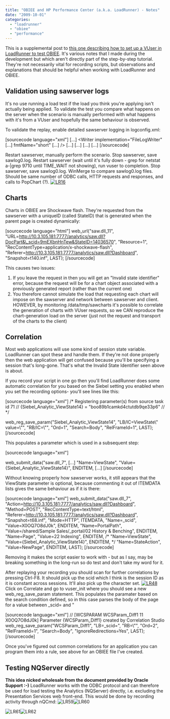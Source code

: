 ```yaml
---
title: "OBIEE and HP Performance Center (a.k.a. LoadRunner) - Notes"
date: "2009-10-01"
categories: 
  - "loadrunner"
  - "obiee"
  - "performance"
---
```


This is a supplemental post to [this one describing how to set up a VUser in LoadRunner to test OBIEE](/2009/10/01/obiee-and-loadrunner-howto/). It's various notes that I made during the development but which aren't directly part of the step-by-step tutorial. They're not necessarily vital for recording scripts, but observations and explanations that should be helpful when working with LoadRunner and OBIEE.

## Validation using sawserver logs

It's no use running a load test if the load you think you're applying isn't actually being applied. To validate the test you compare what happens on the server when the scenario is manually performed with what happens with it's from a VUser and hopefully the same behaviour is observed.

To validate the replay, enable detailed sawserver logging in logconfig.xml:

\[sourcecode language="xml"\] <Writers> \[...\] <Writer implementation="FileLogWriter" \[...\] fmtName="short" \[...\] /> \[...\] </Writers> \[...\] <Filters> \[...\] <FilterRecord writerClassGroup="File" path = "saw" information="31" warning="100" error="100" security="41"/> <FilterRecord writerClassGroup="File" path = "saw.charts.pop" information="100" warning="100" error="100" security="41"/> <FilterRecord writerClassGroup="File" path = "saw.odbc.statement.execute.sql" information="100" warning="100" error="100" security="41"/> <FilterRecord writerClassGroup="File" path = "saw.httpserver" information="100" warning="100" error="100" security="41"/> \[...\] </Filters> \[/sourcecode\]

Restart sawserver, manually perform the scenario. Stop sawserver, save sawlog0.log. Restart sawserver (wait until it's fully down - grep for netstat a-|grep 9710 until TIME\_WAIT not showing), run vuser to completion. Stop sawserver, save sawlog0.log. WinMerge to compare sawlog0.log files. Should be same number of ODBC calls, HTTP requests and responses, and calls to PopChart (?). [![LR16](http://rnm1978.files.wordpress.com/2009/09/lr16.png?w=300 "LR16")](http://rnm1978.files.wordpress.com/2009/09/lr16.png)

## Charts

Charts in OBIEE are Shockwave flash. They're requested from the sawserver with a uniqueID (called StateID) that is generated when the parent page is created dynamically:

\[sourcecode language="html"\] web\_url("saw.dll\_11", "URL=http://10.3.105.181:7777/analytics/saw.dll?DocPart&\_scid=9mEXbnHnTew&StateID=14036570", "Resource=1", "RecContentType=application/x-shockwave-flash", "Referer=http://10.3.105.181:7777/analytics/saw.dll?Dashboard", "Snapshot=t140.inf", LAST); \[/sourcecode\]

This causes two issues:

1. If you leave the request in then you will get an "Invalid state identifier" error, because the request will be for a chart object associated with a previously generated report (rather than the current one)
2. You therefore cannot simulate the load that requesting each chart will impose on the sawserver and network between sawserver and client. HOWEVER, by monitoring /data/tmp/sawcharts it's possible to correlate the generation of charts with VUser requests, so we CAN reproduce the chart-generation load on the server (just not the request and transport of the charts to the client)

## Correlation

Most web applications will use some kind of session state variable. LoadRunner can spot these and handle them. If they're not done properly then the web application will get confused because you'll be specifying a session that's long-gone. That's what the Invalid State Identifier seen above is about.

If you record your script in one go then you'll find LoadRunner does some automatic correlation for you based on the Siebel setting you enabled when you set the recording options- you'll see lines like this:

\[sourcecode language="xml"\] /\* Registering parameter(s) from source task id 71 // {Siebel\_Analytic\_ViewState14} = "boo89b1camkd4ctutdb9qe33p6" // \*/

web\_reg\_save\_param("Siebel\_Analytic\_ViewState14", "LB/IC=ViewState\\" value=\\"", "RB/IC=\\"", "Ord=1", "Search=Body", "RelFrameId=1", LAST); \[/sourcecode\]

This populates a parameter which is used in a subsequent step:

\[sourcecode language="xml"\]

web\_submit\_data("saw.dll\_7", \[...\] "Name=ViewState", "Value={Siebel\_Analytic\_ViewState14}", ENDITEM, \[...\] \[/sourcecode\]

Without knowing properly how sawserver works, it still appears that the ViewState parameter is optional, because commenting it out of ITEMDATA lists gives the same behaviour as if it is there:

\[sourcecode language="xml"\] web\_submit\_data("saw.dll\_7", "Action=http://10.3.105.181:7777/analytics/saw.dll?Dashboard", "Method=POST", "RecContentType=text/html", "Referer=http://10.3.105.181:7777/analytics/saw.dll?Dashboard", "Snapshot=t68.inf", "Mode=HTTP", ITEMDATA, "Name=\_scid", "Value=X0OQ7O8dJ0k", ENDITEM, "Name=PortalPath", "Value=/shared/Sample Sales/\_portal/02 History & Benching", ENDITEM, "Name=Page", "Value=22 Indexing", ENDITEM, /\* "Name=ViewState", "Value={Siebel\_Analytic\_ViewState14}", ENDITEM, \*/ "Name=StateAction", "Value=NewPage", ENDITEM, LAST); \[/sourcecode\]

Removing it makes the script easier to work with - but as I say, may be breaking something in the long-run so do test and don't take my word for it.

After replaying your recording you should scan for further correlations by pressing Ctrl-F8. It should pick up the scid which I think is the session ID as it is constant across sessions. It'll also pick up the character set. [![LR48](http://rnm1978.files.wordpress.com/2009/09/lr48.png?w=300 "LR48")](http://rnm1978.files.wordpress.com/2009/09/lr48.png)Click on Correlate and go to vuser\_init where you should see a new web\_reg\_save\_param statement. This populates the paramater based on the search condition defined, so in this case parses the body of the page for a value between \_scid= and "

\[sourcecode language="xml"\] // \[WCSPARAM WCSParam\_Diff1 11 X0OQ7O8dJ0k\] Parameter {WCSParam\_Diff1} created by Correlation Studio web\_reg\_save\_param("WCSParam\_Diff1", "LB=\_scid=", "RB=\\"", "Ord=2", "RelFrameId=1", "Search=Body", "IgnoreRedirections=Yes", LAST); \[/sourcecode\]

Once you've figured out common correlations for an application you can program them into a rule, see above for an OBIEE file I've created.

## Testing NQServer directly

**This idea nicked wholesale from the document provided by Oracle Support :-)** LoadRunner works with the ODBC protocol and can therefore be used for load testing the Analytics (NQServer) directly, i.e. excluding the Presentation Services web front-end. This would be done by recording activity through nQCmd: ![](/images/rnm1978/lr60.png "LR59")![LR60](http://rnm1978.files.wordpress.com/2009/10/lr60.png?w=300 "LR60")

![](/images/rnm1978/lr62.png "LR61")![LR62](/images/rnm1978/lr62.png "LR62")
